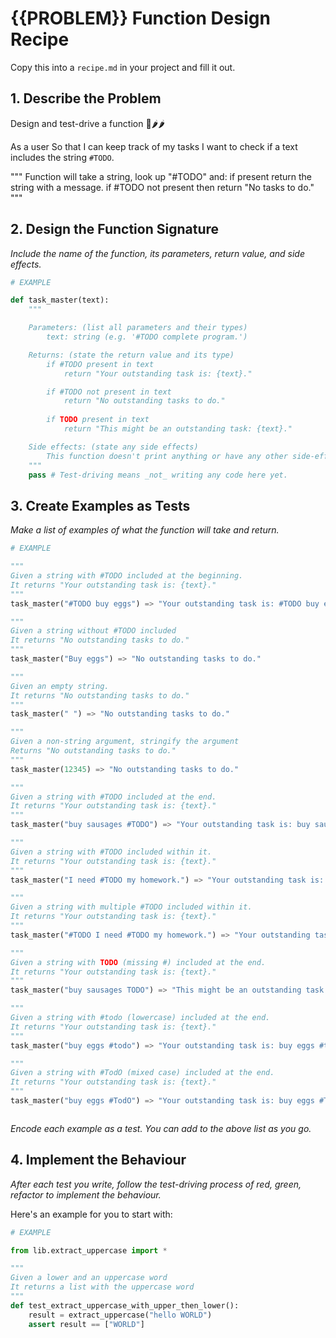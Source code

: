 # {{PROBLEM}} Function Design Recipe

Copy this into a `recipe.md` in your project and fill it out.

## 1. Describe the Problem
Design and test-drive a function 📡🌶️🌶️

As a user
So that I can keep track of my tasks
I want to check if a text includes the string `#TODO`.

"""
Function will take a string, look up "#TODO" and: 
if present return the string with a message.
if #TODO not present then return "No tasks to do."
"""

## 2. Design the Function Signature


_Include the name of the function, its parameters, return value, and side effects._

```python
# EXAMPLE

def task_master(text):
    """

    Parameters: (list all parameters and their types)
        text: string (e.g. '#TODO complete program.')

    Returns: (state the return value and its type)
        if #TODO present in text
            return "Your outstanding task is: {text}."

        if #TODO not present in text
            return "No outstanding tasks to do."
        
        if TODO present in text
            return "This might be an outstanding task: {text}."

    Side effects: (state any side effects)
        This function doesn't print anything or have any other side-effects
    """
    pass # Test-driving means _not_ writing any code here yet.
```

## 3. Create Examples as Tests



_Make a list of examples of what the function will take and return._

```python
# EXAMPLE

"""
Given a string with #TODO included at the beginning.
It returns "Your outstanding task is: {text}."
"""
task_master("#TODO buy eggs") => "Your outstanding task is: #TODO buy eggs"

"""
Given a string without #TODO included
It returns "No outstanding tasks to do."
"""
task_master("Buy eggs") => "No outstanding tasks to do."

"""
Given an empty string.
It returns "No outstanding tasks to do."
"""
task_master(" ") => "No outstanding tasks to do."

"""
Given a non-string argument, stringify the argument
Returns "No outstanding tasks to do."
"""
task_master(12345) => "No outstanding tasks to do."

"""
Given a string with #TODO included at the end.
It returns "Your outstanding task is: {text}."
"""
task_master("buy sausages #TODO") => "Your outstanding task is: buy sausages #TODO"

"""
Given a string with #TODO included within it.
It returns "Your outstanding task is: {text}."
"""
task_master("I need #TODO my homework.") => "Your outstanding task is: I need #TODO my homework."

"""
Given a string with multiple #TODO included within it.
It returns "Your outstanding task is: {text}."
"""
task_master("#TODO I need #TODO my homework.") => "Your outstanding task is: #TODO I need #TODO my homework."

"""
Given a string with TODO (missing #) included at the end.
It returns "Your outstanding task is: {text}."
"""
task_master("buy sausages TODO") => "This might be an outstanding task: buy sausages TODO"

"""
Given a string with #todo (lowercase) included at the end.
It returns "Your outstanding task is: {text}."
"""
task_master("buy eggs #todo") => "Your outstanding task is: buy eggs #todo"

"""
Given a string with #TodO (mixed case) included at the end.
It returns "Your outstanding task is: {text}."
"""
task_master("buy eggs #TodO") => "Your outstanding task is: buy eggs #TodO"



```

_Encode each example as a test. You can add to the above list as you go._

## 4. Implement the Behaviour

_After each test you write, follow the test-driving process of red, green, refactor to implement the behaviour._

Here's an example for you to start with:

```python
# EXAMPLE

from lib.extract_uppercase import *

"""
Given a lower and an uppercase word
It returns a list with the uppercase word
"""
def test_extract_uppercase_with_upper_then_lower():
    result = extract_uppercase("hello WORLD")
    assert result == ["WORLD"]
```